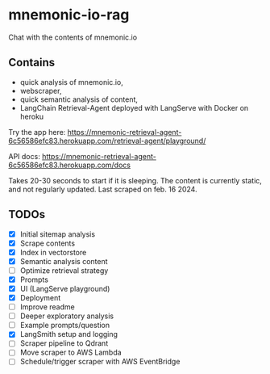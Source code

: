 # mnemonic-io-rag
Chat with the contents of mnemonic.io

## Contains 
* quick analysis of mnemonic.io, 
* webscraper, 
* quick semantic analysis of content, 
* LangChain Retrieval-Agent deployed with LangServe with Docker on heroku

Try the app here: https://mnemonic-retrieval-agent-6c56586efc83.herokuapp.com/retrieval-agent/playground/

API docs: https://mnemonic-retrieval-agent-6c56586efc83.herokuapp.com/docs

Takes 20-30 seconds to start if it is sleeping. The content is currently static, and not regularly updated. Last scraped on feb. 16 2024.

## TODOs

- [x] Initial sitemap analysis
- [x] Scrape contents
- [x] Index in vectorstore
- [x] Semantic analysis content 
- [ ] Optimize retrieval strategy
- [x] Prompts
- [x] UI (LangServe playground)
- [x] Deployment
- [ ] Improve readme
- [ ] Deeper exploratory analysis
- [ ] Example prompts/question
- [x] LangSmith setup and logging
- [ ] Scraper pipeline to Qdrant
- [ ] Move scraper to AWS Lambda
- [ ] Schedule/trigger scraper with AWS EventBridge 
